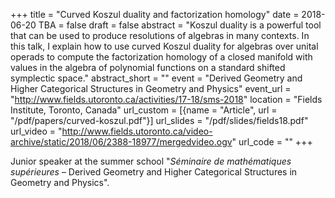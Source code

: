 +++
title = "Curved Koszul duality and factorization homology"
date = 2018-06-20
TBA = false
draft = false
abstract = "Koszul duality is a powerful tool that can be used to produce resolutions of algebras in many contexts. In this talk, I explain how to use curved Koszul duality for algebras over unital operads to compute the factorization homology of a closed manifold with values in the algebra of polynomial functions on a standard shifted symplectic space."
abstract_short = ""
event = "Derived Geometry and Higher Categorical Structures in Geometry and Physics"
event_url = "http://www.fields.utoronto.ca/activities/17-18/sms-2018"
location = "Fields Institute, Toronto, Canada"
url_custom = [{name = "Article", url = "/pdf/papers/curved-koszul.pdf"}]
url_slides = "/pdf/slides/fields18.pdf"
url_video = "http://www.fields.utoronto.ca/video-archive/static/2018/06/2388-18977/mergedvideo.ogv"
url_code = ""
+++

Junior speaker at the summer school "*Séminaire de mathématiques supérieures* – Derived Geometry and Higher Categorical Structures in Geometry and Physics".
